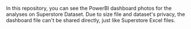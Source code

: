 In this repository, you can see the PowerBI dashboard photos for the analyses on Superstore Dataset. Due to size file and dataset's privacy, the dashboard file can't be shared directly, just like Superstore Excel files. 

